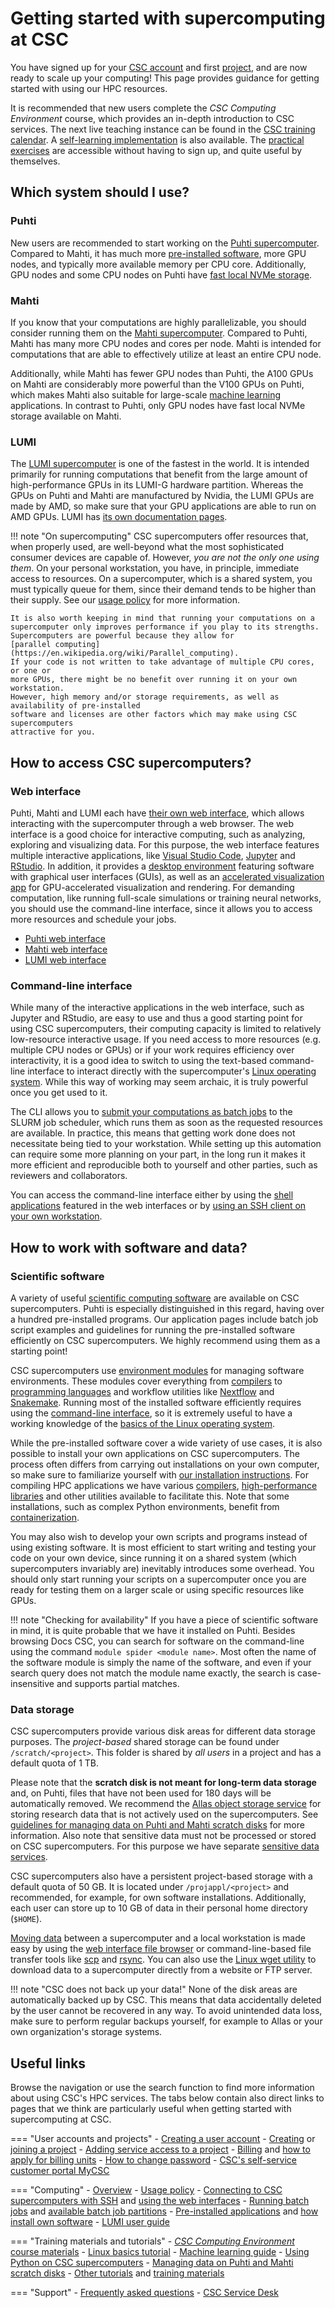 # Getting started with supercomputing at CSC

You have signed up for your [CSC account](../../accounts/how-to-create-new-user-account.md)
and first [project](../../accounts/how-to-create-new-project.md), and are now ready to
scale up your computing! This page provides guidance for getting started with
using our HPC resources.

It is recommended that new users complete the *CSC Computing Environment* course,
which provides an in-depth introduction to CSC services. The next live teaching
instance can be found in the
[CSC training calendar](https://csc.fi/en/trainings/training-calendar/).
A [self-learning implementation](https://csc.fi/en/training-calendar/csc-computing-environment-self-learning/)
is also available. The
[practical exercises](https://csc-training.github.io/csc-env-eff/) are
accessible without having to sign up, and quite useful by themselves.

## Which system should I use?


### Puhti

New users are recommended to start working on the
[Puhti supercomputer](../../computing/available-systems.md#puhti).
Compared to Mahti, it has much more [pre-installed software](../../apps/by_system.md#puhti), more GPU nodes, and
typically more available memory per CPU core. Additionally, GPU nodes and some CPU nodes
on Puhti have [fast local NVMe storage](../../computing/disk.md#temporary-local-disk-areas).

### Mahti

If you know that your computations are highly parallelizable, you should
consider running them on the
[Mahti supercomputer](../../computing/available-systems.md#mahti).
Compared to Puhti, Mahti has many more CPU nodes and cores per node. Mahti is
intended for computations that are able to effectively utilize at least an
entire CPU node.

Additionally, while Mahti has fewer GPU nodes than Puhti, the A100 GPUs on Mahti
are considerably more powerful than the V100 GPUs on Puhti, which makes Mahti
also suitable for large-scale [machine learning](ml-guide.md) applications. In contrast to Puhti,
only GPU nodes have fast local NVMe storage available on Mahti.

### LUMI

The [LUMI supercomputer](../../computing/available-systems.md#lumi)
is one of the fastest in the world. It is intended primarily
for running computations that benefit from the large amount of high-performance
GPUs in its LUMI-G hardware partition. Whereas the GPUs on Puhti and Mahti are
manufactured by Nvidia, the LUMI GPUs are made by AMD, so make sure that your
GPU applications are able to run on AMD GPUs. LUMI has
[its own documentation pages](https://docs.lumi-supercomputer.eu/).

!!! note "On supercomputing"
    CSC supercomputers offer resources that, when properly used, are well-beyond
    what the most sophisticated consumer devices are capable of. However, *you are
    not the only one using them*. On your personal workstation, you have, in
    principle, immediate access to resources. On a supercomputer, which is a shared
    system, you must typically queue for them, since their demand tends to be higher
    than their supply. See our [usage policy](../../computing/usage-policy.md)
    for more information.

    It is also worth keeping in mind that running your computations on a
    supercomputer only improves performance if you play to its strengths.
    Supercomputers are powerful because they allow for
    [parallel computing](https://en.wikipedia.org/wiki/Parallel_computing).
    If your code is not written to take advantage of multiple CPU cores, or one or
    more GPUs, there might be no benefit over running it on your own workstation.
    However, high memory and/or storage requirements, as well as availability of pre-installed
    software and licenses are other factors which may make using CSC supercomputers
    attractive for you.

## How to access CSC supercomputers?

### Web interface

Puhti, Mahti and LUMI each have
[their own web interface](../../computing/webinterface/index.md), which allows
interacting with the supercomputer through a web browser. The web interface is a
good choice for interactive computing, such as analyzing, exploring
and visualizing data. For this purpose, the web interface features multiple
interactive applications, like
[Visual Studio Code](../../computing/webinterface/vscode.md),
[Jupyter](../../computing/webinterface/jupyter.md) and
[RStudio](../../computing/webinterface/rstudio.md). In addition, it provides a
[desktop environment](../../computing/webinterface/desktop.md) featuring
software with graphical user interfaces (GUIs), as well as an
[accelerated visualization app](../../computing/webinterface/accelerated-visualization.md)
for GPU-accelerated visualization and rendering. For demanding computation,
like running full-scale simulations or training neural networks, you should use
the command-line interface, since it allows you to access more resources and
schedule your jobs.

- [Puhti web interface](https://www.puhti.csc.fi)
- [Mahti web interface](https://www.mahti.csc.fi)
- [LUMI web interface](https://www.lumi.csc.fi)

### Command-line interface

While many of the interactive applications in the web interface, such as
Jupyter and RStudio, are easy to use and thus a good starting point for using
CSC supercomputers, their computing capacity is limited to relatively
low-resource interactive usage. If you need access to more resources (e.g.
multiple CPU nodes or GPUs) or if your work requires efficiency over
interactivity, it is a good idea to switch to using the text-based command-line
interface to interact directly with the supercomputer's
[Linux operating system](./env-guide/index.md). While this way of working may
seem archaic, it is truly powerful once you get used to it.

The CLI allows you to 
[submit your computations as batch jobs](../../computing/running/getting-started.md)
to the SLURM job scheduler, which runs them as soon as the requested resources
are available. In practice, this means that getting work done does not
necessitate being tied to your workstation. While setting up this automation
can require some more planning on your part, in the long run it makes it more efficient and
reproducible both to yourself and other parties, such as reviewers and collaborators.

You can access the command-line interface either by
using the [shell applications](../../computing/webinterface/shell.md)
featured in the web interfaces or by
[using an SSH client on your own workstation](../../computing/connecting.md).

## How to work with software and data?

### Scientific software

A variety of useful [scientific computing software](../../apps/index.md) are
available on CSC supercomputers.
Puhti is especially distinguished in this regard, having over a hundred
pre-installed programs. Our application pages include batch job script examples
and guidelines for running the pre-installed software efficiently on CSC
supercomputers. We highly recommend using them as a starting point!

CSC supercomputers use [environment modules](../../computing/modules.md) for
managing software environments. These modules cover everything from
[compilers](../../computing/installing.md#compiling) to
[programming languages](../../apps/by_discipline.md#mathematics-and-statistics)
and workflow utilities like
[Nextflow](../../apps/nextflow.md) and [Snakemake](../../apps/snakemake.md).
Running most of the installed software efficiently requires using the
[command-line interface](#command-line-interface), so it is extremely useful to
have a working knowledge of the
[basics of the Linux operating system](./env-guide/index.md).

While the pre-installed software cover a wide variety of use cases, it is also
possible to install your own applications on CSC supercomputers. The process
often differs from carrying out installations on your own computer, so make
sure to familiarize yourself with
[our installation instructions](../../computing/installing.md). For compiling
HPC applications we have various [compilers](../../computing/installing.md#compiling),
[high-performance libraries](../../computing/hpc-libraries.md) and
other utilities available to facilitate this. Note that some installations, such
as complex Python environments, benefit from
[containerization](../../computing/containers/overview.md).

You may also wish to develop your own scripts and programs instead of using existing
software. It is most efficient to start writing and testing your code on your
own device, since running it on a shared system (which supercomputers
invariably are) inevitably introduces some overhead. You should only start
running your scripts on a supercomputer once you are ready for testing them on a
larger scale or using specific resources like GPUs.

!!! note "Checking for availability"
    If you have a piece of scientific software in mind, it is quite probable
    that we have it installed on Puhti. Besides browsing Docs CSC, you can search
    for software on the command-line using the command `module spider <module name>`.
    Most often the name of the software module is simply the name of the software,
    and even if your search query does not match the module name exactly, the
    search is case-insensitive and supports partial matches.

### Data storage

CSC supercomputers provide various disk areas for different data storage
purposes. The *project-based* shared storage can be found under `/scratch/<project>`.
This folder is shared by *all users* in a project and has a default quota of
1 TB.

Please note that the **scratch disk is not meant for long-term data storage**
and, on Puhti, files that have not been used for 180 days will be automatically
removed. We recommend the
[Allas object storage service](../../data/Allas/introduction.md) for storing
research data that is not actively used on the supercomputers. See
[guidelines for managing data on Puhti and Mahti scratch disks](clean-up-data.md)
for more information. Also note that sensitive data must not be processed or
stored on CSC supercomputers. For this purpose we have separate
[sensitive data services](../../data/sensitive-data/index.md).

CSC supercomputers also have a persistent project-based storage with a default
quota of 50 GB. It is located under `/projappl/<project>` and recommended, for
example, for own software installations. Additionally, each user can store up
to 10 GB of data in their personal home directory (`$HOME`).

[Moving data](../../data/moving/index.md) between a supercomputer and a local
workstation is made easy by using the
[web interface file browser](../../data/moving/web-interface.md) or
command-line-based file transfer tools like [scp](../../data/moving/scp.md) and
[rsync](../../data/moving/rsync.md). You can also use the
[Linux wget utility](../../data/moving/wget.md) to download data to
a supercomputer directly from a website or FTP server.

!!! note "CSC does not back up your data!"
    None of the disk areas are automatically backed up by CSC. This means that
    data accidentally deleted by the user cannot be recovered in any way. To
    avoid unintended data loss, make sure to perform regular backups yourself,
    for example to Allas or your own organization's storage systems.

## Useful links

Browse the navigation or use the search function to find more information about
using CSC's HPC services. The tabs below contain also direct links to pages
that we think are particularly useful when getting started with supercomputing
at CSC.

=== "User accounts and projects"
    - [Creating a user account](../../accounts/how-to-create-new-user-account.md)
    - [Creating](../../accounts/how-to-create-new-project.md) or
      [joining a project](../../accounts/how-to-add-members-to-project.md)
    - [Adding service access to a project](../../accounts/how-to-add-service-access-for-project.md)
    - [Billing](../../accounts/billing.md) and
      [how to apply for billing units](../../accounts/how-to-apply-for-billing-units.md)
    - [How to change password](../../accounts/how-to-change-password.md)
    - [CSC's self-service customer portal MyCSC](https://my.csc.fi)

=== "Computing"
    - [Overview](../../computing/index.md)
    - [Usage policy](../../computing/usage-policy.md)
    - [ Connecting to CSC supercomputers with SSH](../../computing/connecting.md)
      and [using the web interfaces](../../computing/webinterface/connecting.md)
    - [Running batch jobs](../../computing/running/getting-started.md) and
      [available batch job partitions](../../computing/running/batch-job-partitions.md)
    - [Pre-installed applications](../../apps/index.md) and
      [how install own software](../../computing/installing.md)
    - [LUMI user guide](https://docs.lumi-supercomputer.eu/)

=== "Training materials and tutorials"
    - [*CSC Computing Environment* course materials](https://csc-training.github.io/csc-env-eff/)
    - [Linux basics tutorial](../tutorials/env-guide/index.md)
    - [Machine learning guide](ml-guide.md)
    - [Using Python on CSC supercomputers](python-usage-guide.md)
    - [Managing data on Puhti and Mahti scratch disks](clean-up-data.md)
    - [Other tutorials](index.md) and
      [training materials](../training-material.md)

=== "Support"
    - [Frequently asked questions](../faq/index.md)
    - [CSC Service Desk](../contact.md)

